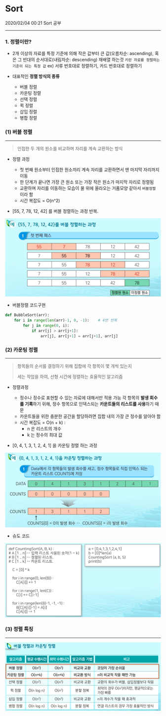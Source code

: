# Sort

2020/02/04 00:21 Sort 공부

___

### 1. 정렬이란?

- 2개 이상의 자료를 특정 기준에 의해 작은 값부터 큰 값(오름차순: ascending),
  혹은 그 반대의 순서대로(내림차순: descending) 재배열 하는것
  `키란 자료를 정렬하는 기준이 되는 특정 값`
  ex) 서류 번호대로 정렬하기, 카드 번호대로 정렬하기

  

- 대표적인 **정렬 방식의 종류**
  - 버블 정렬
  - 카운팅 정렬
  - 선택 정렬
  - 퀵 정렬
  - 삽입 정렬
  - 병합 정렬



### (1) 버블 정렬

___

> 인접한 두 개의 원소를 비교하며 자리를 계속 교환하는 방식

- 정렬 과정
  - 첫 번째 원소부터 인접한 원소끼리 계속 자리를 교환하면서 맨 마지막 자리까지 이동
  - 한 단계가 끝나면 가장 큰 원소 또는 가장 작은 원소가 마지막 자리로 정렬됨
  - 교환하며 자리를 이동하는 모습이 물 위에 올라오는 거품모양 같아서 `버블정렬` 이라 함
  - 시간 복잡도 = O(n^2)



- [55, 7, 78, 12, 42] 를 버블 정렬하는 과정
  반복.

![image-20200204002835255](img/image-20200204002835255.png)



- 버블정렬 코드구현

```python
def BubbleSort(arr):
    for i in range(len(arr)-1, 0, -1):    # 4번 반복
        for j in range(0, i):
            if arr[j] > arr[j+1]:
                arr[j], arr[j+1] = arr[j+1], arr[j]
```



### (2) 카운팅 정렬

___

> 항목들의 순서를 결정하기 위해 집합에 각 항목이 몇 개씩 있는지
>
> 세는 작업을 하여, 선형 시간에 정렬하는 효율적인 알고리즘



- 정렬과정
  - 정수나 정수로 표현할 수 있는 자료에 대해서만 적용 가능
    각 항목의 **발생 회수를 기록**하기 위해, 정수 항목으로 인덱스되는 **카운트들의 리스트를 사용**하기 때문
  - 카운트들을 위한 충분한 공간을 할당하려면 집합 내의 가장 큰 정수를 알아야 함
  - 시간 복잡도 = O(n + k) : 
    - n 은 리스트의 개수
    - k 는 정수의 최대 값



- [0, 4, 1, 3, 1, 2, 4, 1] 을 카운팅 정렬 하는 과정

![image-20200204004105306](img/image-20200204004105306.png)



- 슈도 코드

![image-20200204004703682](img/image-20200204004703682.png)







### (3) 정렬 특징

___

![image-20200204004729876](img/image-20200204004729876.png)

